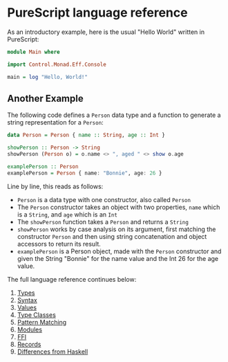 # PureScript language reference

As an introductory example, here is the usual "Hello World" written in PureScript:

```purescript
module Main where

import Control.Monad.Eff.Console

main = log "Hello, World!"
```

## Another Example

The following code defines a `Person` data type and a function to generate a string representation for a `Person`:

```purescript
data Person = Person { name :: String, age :: Int }

showPerson :: Person -> String
showPerson (Person o) = o.name <> ", aged " <> show o.age

examplePerson :: Person
examplePerson = Person { name: "Bonnie", age: 26 }
```

Line by line, this reads as follows:

- `Person` is a data type with one constructor, also called `Person`
- The `Person` constructor takes an object with two properties, `name` which is a `String`, and `age` which is an `Int`
- The `showPerson` function takes a `Person` and returns a `String`
- `showPerson` works by case analysis on its argument, first matching the constructor `Person` and then using string concatenation and object accessors to return its result.
- `examplePerson` is a Person object, made with the `Person` constructor and given the String "Bonnie" for the name value and the Int 26 for the age value.

The full language reference continues below:

1. [Types](Types.md)
2. [Syntax](Syntax.md)
3. [Values](Values.md)
4. [Type Classes](Type-Classes.md)
5. [Pattern Matching](Pattern-Matching.md)
6. [Modules](Modules.md)
7. [FFI](FFI.md)
8. [Records](Records.md)
9. [Differences from Haskell](Differences-from-Haskell.md)
